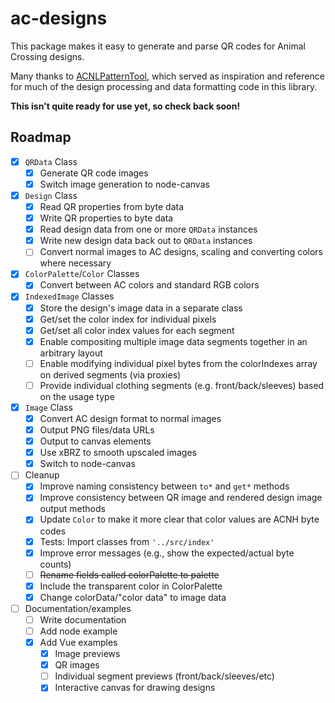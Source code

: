 # ac-designs

This package makes it easy to generate and parse QR codes for Animal Crossing designs.

Many thanks to [ACNLPatternTool](https://github.com/Thulinma/ACNLPatternTool), which served as inspiration and reference for much of the design processing and data formatting code in this library.

**This isn't quite ready for use yet, so check back soon!**

## Roadmap

- [X] `QRData` Class
  - [X] Generate QR code images
  - [X] Switch image generation to node-canvas

- [X] `Design` Class
  - [X] Read QR properties from byte data
  - [X] Write QR properties to byte data
  - [X] Read design data from one or more `QRData` instances
  - [X] Write new design data back out to `QRData` instances
  - [ ] Convert normal images to AC designs, scaling and converting colors where necessary

- [X] `ColorPalette`/`Color` Classes
  - [X] Convert between AC colors and standard RGB colors

- [X] `IndexedImage` Classes
  - [X] Store the design's image data in a separate class
  - [X] Get/set the color index for individual pixels
  - [X] Get/set all color index values for each segment
  - [X] Enable compositing multiple image data segments together in an arbitrary layout
  - [ ] Enable modifying individual pixel bytes from the colorIndexes array on derived segments (via proxies)
  - [ ] Provide individual clothing segments (e.g. front/back/sleeves) based on the usage type

- [X] `Image` Class
  - [X] Convert AC design format to normal images
  - [X] Output PNG files/data URLs
  - [X] Output to canvas elements
  - [X] Use xBRZ to smooth upscaled images
  - [X] Switch to node-canvas

- [ ] Cleanup
  - [X] Improve naming consistency between `to*` and `get*` methods
  - [X] Improve consistency between QR image and rendered design image output methods
  - [X] Update `Color` to make it more clear that color values are ACNH byte codes
  - [X] Tests: Import classes from `'../src/index'`
  - [X] Improve error messages (e.g., show the expected/actual byte counts)
  - [ ] ~~Rename fields called colorPalette to palette~~
  - [X] Include the transparent color in ColorPalette
  - [X] Change colorData/"color data" to image data

- [ ] Documentation/examples
  - [ ] Write documentation
  - [ ] Add node example
  - [X] Add Vue examples
    - [X] Image previews
    - [X] QR images
    - [ ] Individual segment previews (front/back/sleeves/etc)
    - [X] Interactive canvas for drawing designs
